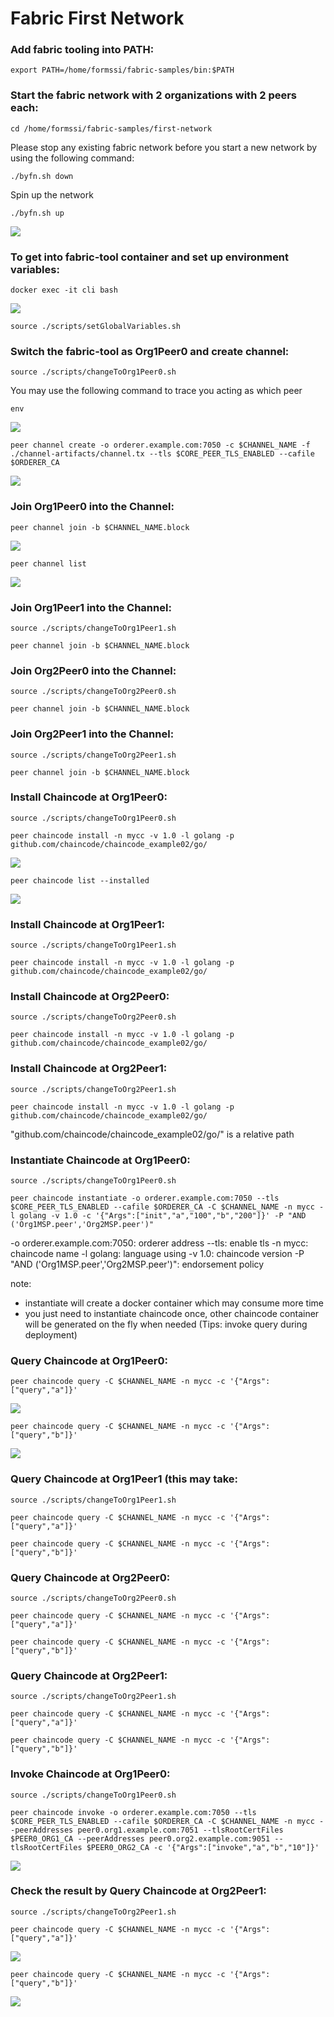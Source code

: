 # Fabric First Network

### Add fabric tooling into PATH: 

```
export PATH=/home/formssi/fabric-samples/bin:$PATH
```

### Start the fabric network with 2 organizations with 2 peers each:

```
cd /home/formssi/fabric-samples/first-network
```

Please stop any existing fabric network before you start a new network by using the following command:
```
./byfn.sh down
```
Spin up the network
```
./byfn.sh up
```
![](https://github.com/janeleung0802/blockchain/blob/master/cli01.jpg)


### To get into fabric-tool container and set up environment variables:

```
docker exec -it cli bash 
```
![](https://github.com/janeleung0802/blockchain/blob/master/cli02.JPG)

```
source ./scripts/setGlobalVariables.sh
```

### Switch the fabric-tool as Org1Peer0 and create channel:

```
source ./scripts/changeToOrg1Peer0.sh
```

You may use the following command to trace you acting as which peer
```
env
```
![](https://github.com/janeleung0802/blockchain/blob/master/cli11.JPG)


```
peer channel create -o orderer.example.com:7050 -c $CHANNEL_NAME -f ./channel-artifacts/channel.tx --tls $CORE_PEER_TLS_ENABLED --cafile $ORDERER_CA
```
![](https://github.com/janeleung0802/blockchain/blob/master/cli03.JPG)


### Join Org1Peer0 into the Channel:

```
peer channel join -b $CHANNEL_NAME.block
```
![](https://github.com/janeleung0802/blockchain/blob/master/cli04.JPG)

```
peer channel list
```
![](https://github.com/janeleung0802/blockchain/blob/master/cli12.JPG)

### Join Org1Peer1 into the Channel:

```
source ./scripts/changeToOrg1Peer1.sh
```

```
peer channel join -b $CHANNEL_NAME.block
```

### Join Org2Peer0 into the Channel:

```
source ./scripts/changeToOrg2Peer0.sh
```

```
peer channel join -b $CHANNEL_NAME.block
```

### Join Org2Peer1 into the Channel:

```
source ./scripts/changeToOrg2Peer1.sh
```

```
peer channel join -b $CHANNEL_NAME.block
```

### Install Chaincode at Org1Peer0:

```
source ./scripts/changeToOrg1Peer0.sh
```

```
peer chaincode install -n mycc -v 1.0 -l golang -p github.com/chaincode/chaincode_example02/go/
```
![](https://github.com/janeleung0802/blockchain/blob/master/cli05.JPG)

```
peer chaincode list --installed
```
![](https://github.com/janeleung0802/blockchain/blob/master/cli13.JPG)

### Install Chaincode at Org1Peer1:

```
source ./scripts/changeToOrg1Peer1.sh
```

```
peer chaincode install -n mycc -v 1.0 -l golang -p github.com/chaincode/chaincode_example02/go/
```

### Install Chaincode at Org2Peer0:

```
source ./scripts/changeToOrg2Peer0.sh
```

```
peer chaincode install -n mycc -v 1.0 -l golang -p github.com/chaincode/chaincode_example02/go/
```

### Install Chaincode at Org2Peer1:

```
source ./scripts/changeToOrg2Peer1.sh
```

```
peer chaincode install -n mycc -v 1.0 -l golang -p github.com/chaincode/chaincode_example02/go/
```

"github.com/chaincode/chaincode_example02/go/" is a relative path

### Instantiate Chaincode at Org1Peer0:

```
source ./scripts/changeToOrg1Peer0.sh
```

```
peer chaincode instantiate -o orderer.example.com:7050 --tls $CORE_PEER_TLS_ENABLED --cafile $ORDERER_CA -C $CHANNEL_NAME -n mycc -l golang -v 1.0 -c '{"Args":["init","a","100","b","200"]}' -P "AND ('Org1MSP.peer','Org2MSP.peer')"
```
-o orderer.example.com:7050: orderer address
--tls: enable tls
-n mycc: chaincode name
-l golang: language using
-v 1.0: chaincode version
-P "AND ('Org1MSP.peer','Org2MSP.peer')": endorsement policy

note: 
* instantiate will create a docker container which may consume more time
* you just need to instantiate chaincode once, other chaincode container will be generated on the fly when needed
(Tips: invoke query during deployment)

### Query Chaincode at Org1Peer0:

```
peer chaincode query -C $CHANNEL_NAME -n mycc -c '{"Args":["query","a"]}'
```
![](https://github.com/janeleung0802/blockchain/blob/master/cli06.JPG)

```
peer chaincode query -C $CHANNEL_NAME -n mycc -c '{"Args":["query","b"]}'
```
![](https://github.com/janeleung0802/blockchain/blob/master/cli07.JPG)

### Query Chaincode at Org1Peer1 (this may take:

```
source ./scripts/changeToOrg1Peer1.sh
```

```
peer chaincode query -C $CHANNEL_NAME -n mycc -c '{"Args":["query","a"]}'
```

```
peer chaincode query -C $CHANNEL_NAME -n mycc -c '{"Args":["query","b"]}'
```

### Query Chaincode at Org2Peer0:

```
source ./scripts/changeToOrg2Peer0.sh
```

```
peer chaincode query -C $CHANNEL_NAME -n mycc -c '{"Args":["query","a"]}'
```

```
peer chaincode query -C $CHANNEL_NAME -n mycc -c '{"Args":["query","b"]}'
```

### Query Chaincode at Org2Peer1:

```
source ./scripts/changeToOrg2Peer1.sh
```

```
peer chaincode query -C $CHANNEL_NAME -n mycc -c '{"Args":["query","a"]}'
```

```
peer chaincode query -C $CHANNEL_NAME -n mycc -c '{"Args":["query","b"]}'
```

### Invoke Chaincode at Org1Peer0:

```
source ./scripts/changeToOrg1Peer0.sh
```

```
peer chaincode invoke -o orderer.example.com:7050 --tls $CORE_PEER_TLS_ENABLED --cafile $ORDERER_CA -C $CHANNEL_NAME -n mycc --peerAddresses peer0.org1.example.com:7051 --tlsRootCertFiles $PEER0_ORG1_CA --peerAddresses peer0.org2.example.com:9051 --tlsRootCertFiles $PEER0_ORG2_CA -c '{"Args":["invoke","a","b","10"]}'
```
![](https://github.com/janeleung0802/blockchain/blob/master/cli08.JPG)

### Check the result by Query Chaincode at Org2Peer1:

```
source ./scripts/changeToOrg2Peer1.sh
```

```
peer chaincode query -C $CHANNEL_NAME -n mycc -c '{"Args":["query","a"]}'
```
![](https://github.com/janeleung0802/blockchain/blob/master/cli09.JPG)

```
peer chaincode query -C $CHANNEL_NAME -n mycc -c '{"Args":["query","b"]}'
```
![](https://github.com/janeleung0802/blockchain/blob/master/cli10.JPG)
